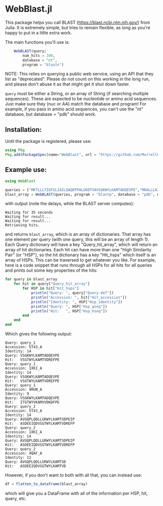 # WebBlast.jl

This package helps you call BLAST (https://blast.ncbi.nlm.nih.gov/) from Julia. It is extremely simple, but tries to remain flexible, as long as you're happy to put in a little extra work.

The main functions you'll use is:

```julia
    WebBLAST(query;
        num_hits = 100,
        database = "nt",
        program = "blastn")
```

NOTE: This relies on querying a public web service, using an API that they list as "deprecated". Please do not count on this working in the long run, and please don't abuse it as that might get it shut down faster.

```query``` must be either a String, or an array of String (if searching multiple sequences). These are expected to be nucleotide or amino acid sequences. Just make sure they (nuc or AA) match the database and program! For example, if you pass in amino acid sequences, you can't use the "nt" database, but database = "pdb" should work.

## Installation:
Until the package is registered, please use:
```julia
using Pkg
Pkg.add(PackageSpec(name="WebBlast", url = "https://github.com/MurrellGroup/WebBlast.jl.git"))
```

## Example use:
```julia
using WebBlast

queries = ["MKTLLLTIGFSLIAILQAQDTPALGKDTVAVSGKWYLKAMTADQEVPE","MRALLLAIGLGLVAALQAQEFPAVGQPLQDLLGRWYLKAMTSDPEIPG"];
blast_array = WebBLAST(queries, program = "blastp", database = "pdb", num_hits = 3);
```
with output (note the delays, while the BLAST server computes):
```
Waiting for 35 seconds
Waiting for result...
Waiting for result...
Retrieving hits.
```
and returns ```blast_array```, which is an array of dictionaries. That array has one element per query (with one query, this will be an array of length 1). Each Query dictionary will have a key "Query_hit_array", which will return an array of hit dictionaries. Each hit can have more than one "High Similarity Pair" (or "HSP"), so the hit dictionary has a key "Hit_hsps" which itself is an array of HSPs. This can be traversed to get whatever you like. For example, here is a code snippet that runs through all HSPs for all hits for all queries and prints out some key properties of the hits:
```julia
for query in blast_array
    for hit in query["Query_hit_array"]
        for HSP in hit["Hit_hsps"]
            println("Query: ", query["Query-def"])
            println("Accession: ", hit["Hit_accession"])
            println("Identity: ", HSP["Hsp_identity"])
            println("Query: ", HSP["Hsp_qseq"])
            println("Hit:   ", HSP["Hsp_hseq"])
        end
    end
end
```
Which gives the following output:
```
Query: query_1
Accession: 5T43_A
Identity: 14
Query: VSGKWYLKAMTADQEVPE
Hit:   VSGTWYLKAMTVDREFPE
Query: query_1
Accession: 1XKI_A
Identity: 14
Query: VSGKWYLKAMTADQEVPE
Hit:   VSGTWYLKAMTVDREFPE
Query: query_1
Accession: 4RUN_A
Identity: 9
Query: VSGKWYLKAMTADQEVPE
Hit:   ITGTWYVKAMVVDKDFPE
Query: query_2
Accession: 5T43_A
Identity: 14
Query: AVGQPLQDLLGRWYLKAMTSDPEIP
Hit:   ASDEEIQDVSGTWYLKAMTVDREFP
Query: query_2
Accession: 1XKI_A
Identity: 14
Query: AVGQPLQDLLGRWYLKAMTSDPEIP
Hit:   ASDEEIQDVSGTWYLKAMTVDREFP
Query: query_2
Accession: 4QAF_A
Identity: 12
Query: AVGQPLQDLLGRWYLKAMTSD
Hit:   ASDEEIQDVSGTWYLKAMTVD
```

However, if you don't want to both with all that, you can instead use:
```julia
df = flatten_to_dataframe(blast_array)
```
which will give you a DataFrame with all of the information per HSP, hit, query, etc.
